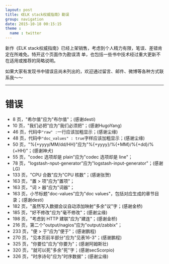 ```yaml
---
layout: post
title: 《ELK stack权威指南》勘误
group: navigation
date: 2015-10-18 00:15:15
theme :
  name : twitter
---
```


新作《ELK stack权威指南》已经上架销售，考虑到个人精力有限，笔误、差错肯定在所难免。特开这个页面作为勘误清
单，也包括一些书中技术经过重大更新不在适用或推荐的简略说明。

如果大家有发现书中错误且尚未列出的，欢迎通过留言、邮件、微博等各种方式联系我～～

--------------------------------------------------

错误
=====================

* 8 页，"希尔值"应为"布尔值"；(感谢desti)
* 10 页，"我们必把"应为"我们必须把"；(感谢HugoYang)
* 46 页，代码中`"raw" :`一行应该加粗显示；(感谢尘缘)
* 48 页，代码中`"doc_values" : true`字样应该加粗显示；(感谢尘缘)
* 50 页，"%{+yyyy/MM/dd/HH}"应为"%{+yyyy}/%{+MM}/%{+dd}/%{+HH}"；(感谢神犬)
* 55 页，"codec 选项却是 plain"应为"codec 选项却是 line"；
* 78 页，"logstash-nput-generator"应为"logstash-input-generator"；(感谢LG)
* 133 页，"CPU 合数"应为"CPU 核数"；(感谢张贺)
* 163 页，"置 > 项"应为"置项"；
* 163 页，"词 > 器"应为"词器"；
* 163 页，小节标题"doc-values"应为"doc values"，包括对应生成的章节目录；(感谢desti)
* 182 页，"虽然写入数据会议自动添加映射"多余"议"字；(感谢金桥)
* 185 页，"好不修改"应为"毫不修改"；(感谢尘缘)
* 198 页，"考虑到 HTTP 建联"应为"建连"；(感谢金桥)
* 216 页，第二个"output/nagios"应为"output/zabbix"；
* 233 页，"便 > 于"应为"便于"；(感谢鹏程)
* 270 页，"见本页前半部分"应为"见表16-3"；(感谢鹏程)
* 325 页，"你要位"应为"你要为"；(感谢阿姆斯壮)
* 320 页，"就可以死"多余"死"字；(感谢secScorpio)
* 326 页，"时序诗句"应为"时序数据"；(感谢尘缘)
